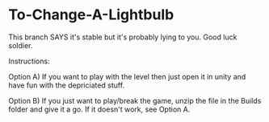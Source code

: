 # To-Change-A-Lightbulb
This branch SAYS it's stable but it's probably lying to you. 
Good luck soldier.

Instructions: 

Option A) If you want to play with the level then just open it in unity and have fun with the depriciated stuff. 

Option B) If you just want to play/break the game, unzip the file in the Builds folder and give it a go. 
If it doesn't work, see Option A.
